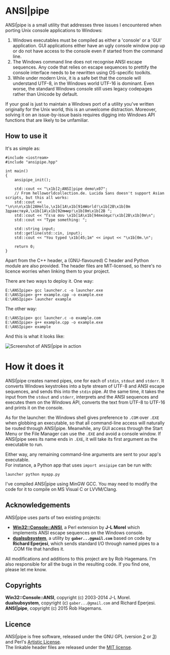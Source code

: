 ANSI|pipe
========

ANSI|pipe is a small utility that addresses three issues I encountered when
porting Unix console applications to Windows:  

1.  Windows executables must be compiled as either a 'console' or a 'GUI'
    application. GUI applications either have an ugly console window pop up or 
    do not have access to the console even if started from the command line.  
2.  The Windows command line does not recognise ANSI escape sequences. Any code
    that relies on escape sequences to prettify the console interface needs to 
    be rewritten using OS-specific toolkits.  
3.  While under modern Unix, it is a safe bet that the console will understand 
    UTF-8, in the Windows world UTF-16 is dominant. Even worse, the standard 
    Windows console still uses legacy codepages rather than Unicode by default.  
    
If your goal is just to maintain a Windows port of a utility you've written
originally for the Unix world, this is an unwelcome distraction. Moreover, 
solving it on an issue-by-issue basis requires digging into Windows API 
functions that are likely to be unfamiliar.  


## How to use it

It's as simple as:  

    #include <iostream>
    #include "ansipipe.hpp"
    
    int main() 
    {
        ansipipe_init();
        
        std::cout << "\x1b]2;ANSI|pipe demo\x07";
        // From helloworldcollection.de. Lucida Sans doesn't support Asian scripts, but this all works:
        std::cout << "\n\n\n\x1b[2AHello,\x1b[1A\x1b[91mWorld!\x1b[2B\x1b[0m Здравствуй,\x1b[1A\x1b[92mмир!\x1b[0m\x1b[2B "; 
        std::cout << "Γεια σου \x1b[1A\x1b[94mκόσμε!\x1b[2B\x1b[0m\n";
        std::cout << "Type something: ";
    
        std::string input;
        std::getline(std::cin, input);
        std::cout << "You typed \x1b[45;1m" << input << "\x1b[0m.\n";
    
        return 0;
    }

Apart from the C++ header, a (GNU-flavoured) C header and Python module are also provided. 
The header files are MIT-licensed, so there's no licence worries when linking them to your project.

There are two ways to deploy it. One way:  

    E:\ANSIpipe> gcc launcher.c -o launcher.exe
    E:\ANSIpipe> g++ example.cpp -o example.exe
    E:\ANSIpipe> launcher example
    
    
The other way:  

    E:\ANSIpipe> gcc launcher.c -o example.com
    E:\ANSIpipe> g++ example.cpp -o example.exe
    E:\ANSIpipe> example

And this is what it looks like:

![Screenshot of ANSI|pipe in action](/../screenshots/screenshot.png?raw=true)


# How it does it

ANSI|pipe creates named pipes, one for each of `stdin`, `stdout` and `stderr`. 
It converts Windows keystrokes into a byte stream of UTF-8 and ANSI escape 
sequences, and sends this into the `stdin` pipe. At the same time, it takes the
input from the `stdout` and `stderr`, interprets and the ANSI sequences and
executes them on the Windows API, converts the text from UTF-8 to UTF-16 and 
prints it on the console.

As for the launcher: the Windows shell gives preference to `.COM` over `.EXE` 
when globbing an executable, so that all command-line access will naturally be routed 
through ANSI|pipe. Meanwhile, any GUI access through the Start Menu or the File Manager 
can use the `.EXE` and avoid a console window. If ANSI|pipe sees its name ends 
in `.EXE`, it will take its first argument as the executable to run.   

Either way, any remaining command-line arguments are sent to your app's executable.  
For instance, a Python app that uses `import ansipipe` can be run with:

    launcher python myapp.py


I've compiled ANSI|pipe using MinGW GCC. You may need to modify the code for it
to compile on MS Visual C or LVVM/Clang. 


## Acknowledgements

ANSI|pipe uses parts of two existing projects:  
-   [**Win32::Console::ANSI**](http://search.cpan.org/~jlmorel/Win32-Console-ANSI-1.08/lib/Win32/Console/ANSI.pm),
    a Perl extension by **J-L Morel** which implements ANSI escape 
    sequences on the Windows console.  
-   [**dualsubsystem**](https://code.google.com/p/dualsubsystem/), a utility by 
    **`gaber...@gmail.com`** based on code by **Richard Eperjesi**, which
    sends standard I/O through named pipes to a .COM file that handles it.  

All modifications and additions to this project are by Rob Hagemans. I'm also
responsible for all the bugs in the resulting code. If you find one, please let 
me know.  

## Copyrights

**Win32::Console::ANSI**, copyright (c) 2003-2014 J-L Morel.  
**dualsubsystem**, copyright (c) `gaber...@gmail.com` and Richard Eperjesi.  
**ANSI|pipe**, copyright (c) 2015 Rob Hagemans.  

## Licence
     
ANSI|pipe is free software, released under the GNU GPL 
(version [2](http://www.gnu.org/licenses/gpl-2.0.html) 
or [3](http://www.gnu.org/licenses/gpl-3.0.html)) and Perl's 
[Artistic License](http://dev.perl.org/licenses/artistic.html).  
The linkable header files are released under the [MIT license](http://opensource.org/licenses/MIT).
    
    


